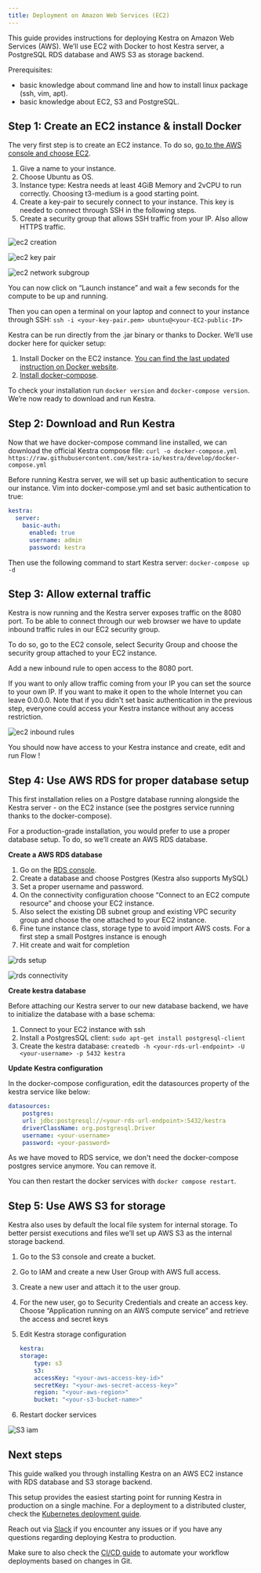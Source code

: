 ```yaml
---
title: Deployment on Amazon Web Services (EC2)
---
```


This guide provides instructions for deploying Kestra on Amazon Web Services (AWS). We’ll use EC2 with Docker to host Kestra server, a PostgreSQL RDS database and AWS S3 as storage backend.

Prerequisites:
* basic knowledge about command line and how to install linux package (ssh, vim, apt).
* basic knowledge about EC2, S3 and PostgreSQL.


## Step 1: Create an EC2 instance & install Docker

The very first step is to create an EC2 instance. To do so, [go to the AWS console and choose EC2](https://eu-north-1.console.aws.amazon.com/ec2/home).
1. Give a name to your instance.
2. Choose Ubuntu as OS. 
3. Instance type: Kestra needs at least 4GiB Memory and 2vCPU to run correctly. Choosing t3-medium is a good starting point.
4. Create a key-pair to securely connect to your instance. This key is needed to connect through SSH in the following steps.
5. Create a security group that allows SSH traffic from your IP. Also allow HTTPS traffic.

![ec2 creation](/docs/administrator-guide/deployment/aws-ec2/ec2_setup1.png)

![ec2 key pair](/docs/administrator-guide/deployment/aws-ec2/ec2_setup2.png)

![ec2 network subgroup](/docs/administrator-guide/deployment/aws-ec2/ec2_setup3.png)

You can now click on “Launch instance” and wait a few seconds for the compute to be up and running.

Then you can open a terminal on your laptop and connect to your instance through SSH: `ssh -i <your-key-pair.pem> ubuntu@<your-EC2-public-IP>`

Kestra can be run directly from the .jar binary or thanks to Docker. We’ll use docker here for quicker setup:
1. Install Docker on the EC2 instance. [You can find the last updated instruction on Docker website](https://docs.docker.com/engine/install/ubuntu/).
2. [Install docker-compose](https://docs.docker.com/compose/install/).

To check your installation run `docker version` and `docker-compose version`. We’re now ready to download and run Kestra.


## Step 2: Download and Run Kestra

Now that we have docker-compose command line installed, we can download the official Kestra compose file: `curl -o docker-compose.yml https://raw.githubusercontent.com/kestra-io/kestra/develop/docker-compose.yml`

Before running Kestra server, we will set up basic authentication to secure our instance. Vim into docker-compose.yml and set basic authentication to true:

```yaml
kestra:
  server:
    basic-auth:
      enabled: true
      username: admin
      password: kestra
```

Then use the following command to start Kestra server: `docker-compose up -d`

## Step 3: Allow external traffic

Kestra is now running and the Kestra server exposes traffic on the 8080 port. To be able to connect through our web browser we have to update inbound traffic rules in our EC2 security group.

To do so, go to the EC2 console, select Security Group and choose the security group attached to your EC2 instance.

Add a new inbound rule to open access to the 8080 port. 

If you want to only allow traffic coming from your IP you can set the source to your own IP. If you want to make it open to the whole Internet you can leave 0.0.0.0. Note that if you didn't set basic authentication in the previous step, everyone could access your Kestra instance without any access restriction.



![ec2 inbound rules](/docs/administrator-guide/deployment/aws-ec2/ec2_security_group_port_inbound_rules.png)

You should now have access to your Kestra instance and create, edit and run Flow !


## Step 4: Use AWS RDS for proper database setup

This first installation relies on a Postgre database running alongside the Kestra server - on the EC2 instance (see the postgres service running thanks to the docker-compose).

For a production-grade installation, you would prefer to use a proper database setup. To do, so we’ll create an AWS RDS database.

**Create a AWS RDS database**

1. Go on the [RDS console](https://eu-north-1.console.aws.amazon.com/rds/home).
2. Create a database and choose Postgres (Kestra also supports MySQL)
3. Set a proper username and password.
4. On the connectivity configuration choose “Connect to an EC2 compute resource” and choose your EC2 instance.
5. Also select the existing DB subnet group and existing VPC security group and choose the one attached to your EC2 instance. 
5. Fine tune instance class, storage  type to avoid import AWS costs. For a first step a small Postgres instance is enough
6. Hit create and wait for completion

![rds setup](/docs/administrator-guide/deployment/aws-ec2/rds_setup1.png)

![rds connectivity](/docs/administrator-guide/deployment/aws-ec2/rds_setup2.png)

**Create kestra database**

Before attaching our Kestra server to our new database backend, we have to initialize the database with a base schema:
1. Connect to your EC2 instance with ssh
2. Install a PostgresSQL client: `sudo apt-get install postgresql-client`
3. Create the kestra database: `createdb -h <your-rds-url-endpoint> -U <your-username> -p 5432 kestra`

**Update Kestra configuration**

In the docker-compose configuration, edit the datasources property of the kestra service like below:

```yaml
datasources:
    postgres:
    url: jdbc:postgresql://<your-rds-url-endpoint>:5432/kestra
    driverClassName: org.postgresql.Driver
    username: <your-username>
    password: <your-password>
```

As we have moved to RDS service, we don't need the docker-compose postgres service anymore. You can remove it.

You can then restart the docker services with `docker compose restart`.

## Step 5: Use AWS S3 for storage

Kestra also uses by default the local file system for internal storage. To better persist executions and files we’ll set up AWS S3 as the internal storage backend.

1. Go to the S3 console and create a bucket.
2. Go to IAM and create a new User Group with AWS full access.
3. Create a new user and attach it to the user group.
4. For the new user, go to Security Credentials and create an access key. Choose “Application running on an AWS compute service” and retrieve the access and secret keys 
5. Edit Kestra storage configuration

    ```yaml
    kestra:
    storage:
        type: s3
        s3:
        accessKey: "<your-aws-access-key-id>"
        secretKey: "<your-aws-secret-access-key>"
        region: "<your-aws-region>"
        bucket: "<your-s3-bucket-name>"
    ```

6. Restart docker services


![S3 iam](/docs/administrator-guide/deployment/aws-ec2/IAM-usergroup.png)

## Next steps

This guide walked you through installing Kestra on an AWS EC2 instance with RDS database and S3 storage backend.

This setup provides the easiest starting point for running Kestra in production on a single machine. For a deployment to a distributed cluster, check the [Kubernetes deployment guide](https://kestra.io/docs/administrator-guide/deployment/kubernetes).

Reach out via [Slack](https://kestra.io/slack) if you encounter any issues or if you have any questions regarding deploying Kestra to production.

Make sure to also check the [CI/CD guide](https://kestra.io/docs/developer-guide/cicd) to automate your workflow deployments based on changes in Git.

